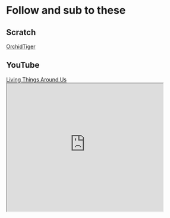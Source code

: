 
<html>
  <head>
    <meta charset = "utf-8">
    <title> Test </title>
  </head>
  <body>
    <h1> Follow and sub to these </h1>
    <h2>Scratch</h2>
     <a target="_blank" href="https://scratch.mit.edu/users/OrchidTiger/">OrchidTiger</a>
    <h2>YouTube</h2>
     <a target="_blank" href="https://www.youtube.com/channel/UC69e_o6BXCaKp_RPyQDGguA">Living Things Around Us</a>
     <iframe width="420" height="345" src="https://www.youtube.com/embed/cCz5MHJy70">
    </iframe> 
    </body>
    </html>

